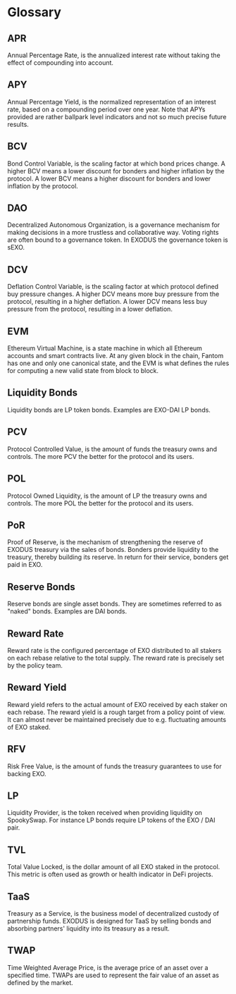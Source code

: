 # Glossary

## APR

Annual Percentage Rate, is the annualized interest rate without taking the effect of compounding into account.

## APY

Annual Percentage Yield, is the normalized representation of an interest rate, based on a compounding period over one year. Note that APYs provided are rather ballpark level indicators and not so much precise future results.

## BCV

Bond Control Variable, is the scaling factor at which bond prices change. A higher BCV means a lower discount for bonders and higher inflation by the protocol. A lower BCV means a higher discount for bonders and lower inflation by the protocol.

## DAO

Decentralized Autonomous Organization, is a governance mechanism for making decisions in a more trustless and collaborative way. Voting rights are often bound to a governance token. In EXODUS the governance token is sEXO.

## DCV

Deflation Control Variable, is the scaling factor at which protocol defined buy pressure changes. A higher DCV means more buy pressure from the protocol, resulting in a higher deflation. A lower DCV means less buy pressure from the protocol, resulting in a lower deflation.

## EVM

Ethereum Virtual Machine, is a state machine in which all Ethereum accounts and smart contracts live. At any given block in the chain, Fantom has one and only one canonical state, and the EVM is what defines the rules for computing a new valid state from block to block.

## Liquidity Bonds

Liquidity bonds are LP token bonds. Examples are EXO-DAI LP bonds.

## PCV

Protocol Controlled Value, is the amount of funds the treasury owns and controls. The more PCV the better for the protocol and its users.

## POL

Protocol Owned Liquidity, is the amount of LP the treasury owns and controls. The more POL the better for the protocol and its users.

## PoR

Proof of Reserve, is the mechanism of strengthening the reserve of EXODUS treasury via the sales of bonds. Bonders provide liquidity to the treasury, thereby building its reserve. In return for their service, bonders get paid in EXO.

## Reserve Bonds

Reserve bonds are single asset bonds. They are sometimes referred to as "naked" bonds. Examples are DAI bonds.

## Reward Rate

Reward rate is the configured percentage of EXO distributed to all stakers on each rebase relative to the total supply. The reward rate is precisely set by the policy team.

## Reward Yield

Reward yield refers to the actual amount of EXO received by each staker on each rebase. The reward yield is a rough target from a policy point of view. It can almost never be maintained precisely due to e.g. fluctuating amounts of EXO staked.

## RFV

Risk Free Value, is the amount of funds the treasury guarantees to use for backing EXO.

## LP

Liquidity Provider, is the token received when providing liquidity on SpookySwap. For instance LP bonds require LP tokens of the EXO / DAI pair.

## TVL

Total Value Locked, is the dollar amount of all EXO staked in the protocol. This metric is often used as growth or health indicator in DeFi projects.

## TaaS

Treasury as a Service, is the business model of decentralized custody of partnership funds. EXODUS is designed for TaaS by selling bonds and absorbing partners' liquidity into its treasury as a result.

## TWAP

Time Weighted Average Price, is the average price of an asset over a specified time. TWAPs are used to represent the fair value of an asset as defined by the market.
